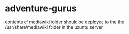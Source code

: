 adventure-gurus
===============


contents of mediawiki folder should be deployed to the the /usr/share/mediawiki folder in the ubuntu server


